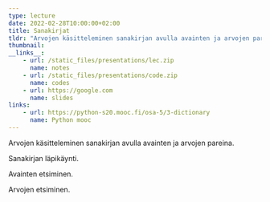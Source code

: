 ```yaml
---
type: lecture
date: 2022-02-28T10:00:00+02:00
title: Sanakirjat
tldr: "Arvojen käsitteleminen sanakirjan avulla avainten ja arvojen pareina."
thumbnail: 
__links__: 
    - url: /static_files/presentations/lec.zip
      name: notes
    - url: /static_files/presentations/code.zip
      name: codes
    - url: https://google.com
      name: slides
links:
    - url: https://python-s20.mooc.fi/osa-5/3-dictionary
      name: Python mooc
---
```


Arvojen käsitteleminen sanakirjan avulla avainten ja arvojen pareina.

Sanakirjan läpikäynti.

Avainten etsiminen.

Arvojen etsiminen.


